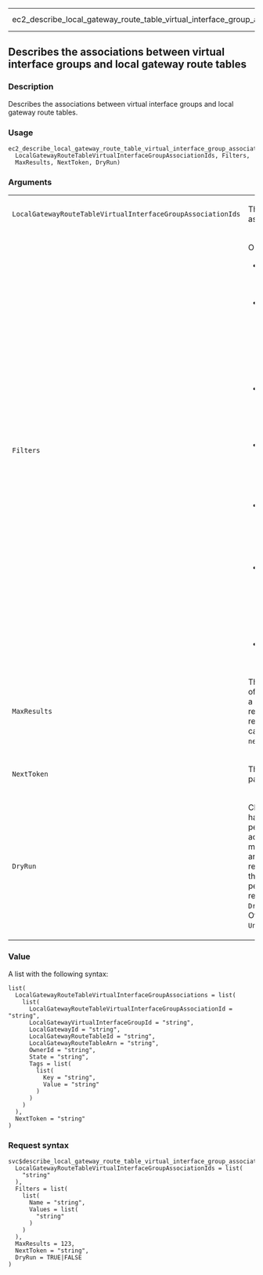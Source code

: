 <table style="width: 100%;">
<tbody>
<tr class="odd">
<td>ec2_describe_local_gateway_route_table_virtual_interface_group_associations</td>
<td style="text-align: right;">R Documentation</td>
</tr>
</tbody>
</table>

## Describes the associations between virtual interface groups and local gateway route tables

### Description

Describes the associations between virtual interface groups and local
gateway route tables.

### Usage

    ec2_describe_local_gateway_route_table_virtual_interface_group_associations(
      LocalGatewayRouteTableVirtualInterfaceGroupAssociationIds, Filters,
      MaxResults, NextToken, DryRun)

### Arguments

<table>
<colgroup>
<col style="width: 35%" />
<col style="width: 65%" />
</colgroup>
<tbody>
<tr class="odd">
<td><code
id="ec2_describe_local_gateway_route_table_virtual_interface_group_associations_:_LocalGatewayRouteTableVirtualInterfaceGroupAssociationIds">LocalGatewayRouteTableVirtualInterfaceGroupAssociationIds</code></td>
<td><p>The IDs of the associations.</p></td>
</tr>
<tr class="even">
<td><code
id="ec2_describe_local_gateway_route_table_virtual_interface_group_associations_:_Filters">Filters</code></td>
<td><p>One or more filters.</p>
<ul>
<li><p><code>local-gateway-id</code> - The ID of a local
gateway.</p></li>
<li><p><code>local-gateway-route-table-arn</code> - The Amazon Resource
Name (ARN) of the local gateway route table for the virtual interface
group.</p></li>
<li><p><code>local-gateway-route-table-id</code> - The ID of the local
gateway route table.</p></li>
<li><p><code>local-gateway-route-table-virtual-interface-group-association-id</code>
- The ID of the association.</p></li>
<li><p><code>local-gateway-route-table-virtual-interface-group-id</code>
- The ID of the virtual interface group.</p></li>
<li><p><code>owner-id</code> - The ID of the Amazon Web Services account
that owns the local gateway virtual interface group
association.</p></li>
<li><p><code>state</code> - The state of the association.</p></li>
</ul></td>
</tr>
<tr class="odd">
<td><code
id="ec2_describe_local_gateway_route_table_virtual_interface_group_associations_:_MaxResults">MaxResults</code></td>
<td><p>The maximum number of results to return with a single call. To
retrieve the remaining results, make another call with the returned
<code>nextToken</code> value.</p></td>
</tr>
<tr class="even">
<td><code
id="ec2_describe_local_gateway_route_table_virtual_interface_group_associations_:_NextToken">NextToken</code></td>
<td><p>The token for the next page of results.</p></td>
</tr>
<tr class="odd">
<td><code
id="ec2_describe_local_gateway_route_table_virtual_interface_group_associations_:_DryRun">DryRun</code></td>
<td><p>Checks whether you have the required permissions for the action,
without actually making the request, and provides an error response. If
you have the required permissions, the error response is
<code>DryRunOperation</code>. Otherwise, it is
<code>UnauthorizedOperation</code>.</p></td>
</tr>
</tbody>
</table>

### Value

A list with the following syntax:

    list(
      LocalGatewayRouteTableVirtualInterfaceGroupAssociations = list(
        list(
          LocalGatewayRouteTableVirtualInterfaceGroupAssociationId = "string",
          LocalGatewayVirtualInterfaceGroupId = "string",
          LocalGatewayId = "string",
          LocalGatewayRouteTableId = "string",
          LocalGatewayRouteTableArn = "string",
          OwnerId = "string",
          State = "string",
          Tags = list(
            list(
              Key = "string",
              Value = "string"
            )
          )
        )
      ),
      NextToken = "string"
    )

### Request syntax

    svc$describe_local_gateway_route_table_virtual_interface_group_associations(
      LocalGatewayRouteTableVirtualInterfaceGroupAssociationIds = list(
        "string"
      ),
      Filters = list(
        list(
          Name = "string",
          Values = list(
            "string"
          )
        )
      ),
      MaxResults = 123,
      NextToken = "string",
      DryRun = TRUE|FALSE
    )
